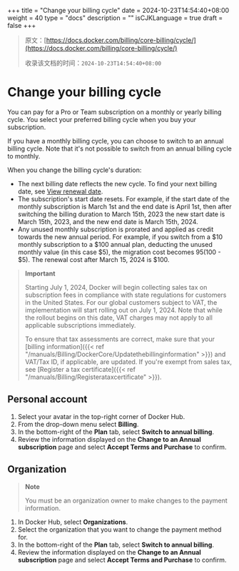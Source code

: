 +++
title = "Change your billing cycle"
date = 2024-10-23T14:54:40+08:00
weight = 40
type = "docs"
description = ""
isCJKLanguage = true
draft = false
+++

> 原文：[https://docs.docker.com/billing/core-billing/cycle/](https://docs.docker.com/billing/core-billing/cycle/)
>
> 收录该文档的时间：`2024-10-23T14:54:40+08:00`

# Change your billing cycle

You can pay for a Pro or Team subscription on a monthly or yearly billing cycle. You select your preferred billing cycle when you buy your subscription.

If you have a monthly billing cycle, you can choose to switch to an annual billing cycle. Note that it's not possible to switch from an annual billing cycle to monthly.

When you change the billing cycle's duration:

- The next billing date reflects the new cycle. To find your next billing date, see [View renewal date](https://docs.docker.com/billing/core-billing/history/#view-renewal-date).
- The subscription's start date resets. For example, if the start date of the monthly subscription is March 1st and the end date is April 1st, then after switching the billing duration to March 15th, 2023 the new start date is March 15th, 2023, and the new end date is March 15th, 2024.
- Any unused monthly subscription is prorated and applied as credit towards the new annual period. For example, if you switch from a $10 monthly subscription to a $100 annual plan, deducting the unused monthly value (in this case $5), the migration cost becomes $95 ($100 - $5). The renewal cost after March 15, 2024 is $100.

> **Important**
>
> 
>
> Starting July 1, 2024, Docker will begin collecting sales tax on subscription fees in compliance with state regulations for customers in the United States. For our global customers subject to VAT, the implementation will start rolling out on July 1, 2024. Note that while the rollout begins on this date, VAT charges may not apply to all applicable subscriptions immediately.
>
> To ensure that tax assessments are correct, make sure that your [billing information]({{< ref "/manuals/Billing/DockerCore/Updatethebillinginformation" >}}) and VAT/Tax ID, if applicable, are updated. If you're exempt from sales tax, see [Register a tax certificate]({{< ref "/manuals/Billing/Registerataxcertificate" >}}).

## Personal account

1. Select your avatar in the top-right corner of Docker Hub.
2. From the drop-down menu select **Billing**.
3. In the bottom-right of the **Plan** tab, select **Switch to annual billing**.
4. Review the information displayed on the **Change to an Annual subscription** page and select **Accept Terms and Purchase** to confirm.

## Organization

> **Note**
>
> 
>
> You must be an organization owner to make changes to the payment information.

1. In Docker Hub, select **Organizations**.
2. Select the organization that you want to change the payment method for.
3. In the bottom-right of the **Plan** tab, select **Switch to annual billing**.
4. Review the information displayed on the **Change to an Annual subscription** page and select **Accept Terms and Purchase** to confirm.
